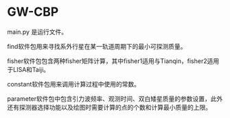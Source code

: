 # GW-CBP
main.py 是运行文件。

find软件包用来寻找系外行星在某一轨道周期下的最小可探测质量。

fisher软件包包含两种fisher矩阵计算，其中fisher1适用与Tianqin，fisher2适用于LISA和Taiji。

constant软件包用来调用计算过程中使用的常数。

parameter软件包中包含引力波频率、观测时间、双白矮星质量的参数设置，此外还有探测器选择功能以及绘图时需要计算的点的个数和计算最小质量的上限。